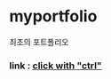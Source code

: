 # myportfolio
최초의 포트폴리오

### link : <a href="https://hs6917c.github.io/myportfolio/" target="blank">click with "ctrl"</a>
